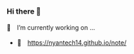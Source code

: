 ### Hi there 👋

🔭　I’m currently working on ...

- 📝　https://nyantech14.github.io/note/


<!--
**nyantech14/nyantech14** is a ✨ _special_ ✨ repository because its `README.md` (this file) appears on your GitHub profile.

Here are some ideas to get you started:

- 👯 I’m looking to collaborate on ...
- 🤔 I’m looking for help with ...
- 💬 Ask me about ...
- 📫 How to reach me: ...
- 😄 Pronouns: ...

🌱　I’m currently learning ...

- 💻　https://qiita.com/nyantech

⚡　Fun fact: ...

- 📔　https://note.com/nyantech

-->
